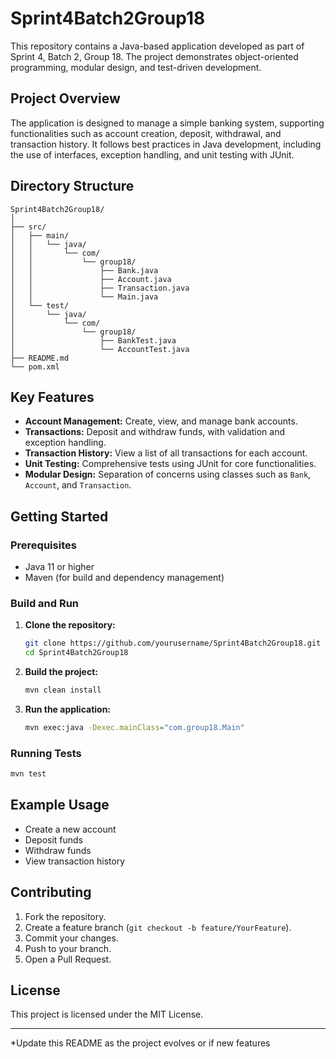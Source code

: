 # Sprint4Batch2Group18

This repository contains a Java-based application developed as part of Sprint 4, Batch 2, Group 18. The project demonstrates object-oriented programming, modular design, and test-driven development.

## Project Overview

The application is designed to manage a simple banking system, supporting functionalities such as account creation, deposit, withdrawal, and transaction history. It follows best practices in Java development, including the use of interfaces, exception handling, and unit testing with JUnit.

## Directory Structure

```
Sprint4Batch2Group18/
│
├── src/
│   ├── main/
│   │   └── java/
│   │       └── com/
│   │           └── group18/
│   │               ├── Bank.java
│   │               ├── Account.java
│   │               ├── Transaction.java
│   │               └── Main.java
│   └── test/
│       └── java/
│           └── com/
│               └── group18/
│                   ├── BankTest.java
│                   └── AccountTest.java
├── README.md
└── pom.xml
```

## Key Features

- **Account Management:** Create, view, and manage bank accounts.
- **Transactions:** Deposit and withdraw funds, with validation and exception handling.
- **Transaction History:** View a list of all transactions for each account.
- **Unit Testing:** Comprehensive tests using JUnit for core functionalities.
- **Modular Design:** Separation of concerns using classes such as `Bank`, `Account`, and `Transaction`.

## Getting Started

### Prerequisites

- Java 11 or higher
- Maven (for build and dependency management)

### Build and Run

1. **Clone the repository:**

   ```sh
   git clone https://github.com/yourusername/Sprint4Batch2Group18.git
   cd Sprint4Batch2Group18
   ```

2. **Build the project:**

   ```sh
   mvn clean install
   ```

3. **Run the application:**
   ```sh
   mvn exec:java -Dexec.mainClass="com.group18.Main"
   ```

### Running Tests

```sh
mvn test
```

## Example Usage

- Create a new account
- Deposit funds
- Withdraw funds
- View transaction history

## Contributing

1. Fork the repository.
2. Create a feature branch (`git checkout -b feature/YourFeature`).
3. Commit your changes.
4. Push to your branch.
5. Open a Pull Request.

## License

This project is licensed under the MIT License.

---

\*Update this README as the project evolves or if new features
